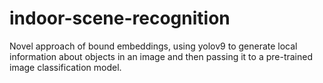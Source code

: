 # indoor-scene-recognition
Novel approach of bound embeddings, using yolov9 to generate local information about objects in an image and then passing it to a pre-trained image classification model.